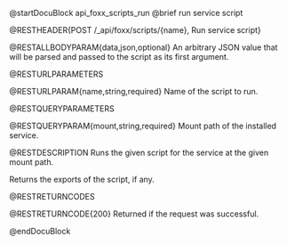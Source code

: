 @startDocuBlock api_foxx_scripts_run
@brief run service script

@RESTHEADER{POST /_api/foxx/scripts/{name}, Run service script}

@RESTALLBODYPARAM{data,json,optional}
An arbitrary JSON value that will be parsed and passed to the
script as its first argument.

@RESTURLPARAMETERS

@RESTURLPARAM{name,string,required}
Name of the script to run.

@RESTQUERYPARAMETERS

@RESTQUERYPARAM{mount,string,required}
Mount path of the installed service.

@RESTDESCRIPTION
Runs the given script for the service at the given mount path.

Returns the exports of the script, if any.

@RESTRETURNCODES

@RESTRETURNCODE{200}
Returned if the request was successful.

@endDocuBlock
